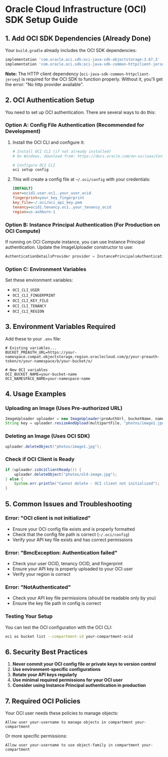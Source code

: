 # Oracle Cloud Infrastructure (OCI) SDK Setup Guide

## 1. Add OCI SDK Dependencies (Already Done)

Your `build.gradle` already includes the OCI SDK dependencies:
```gradle
implementation 'com.oracle.oci.sdk:oci-java-sdk-objectstorage:3.67.3'
implementation 'com.oracle.oci.sdk:oci-java-sdk-common-httpclient-jersey:3.67.3'
```

**Note:** The HTTP client dependency (`oci-java-sdk-common-httpclient-jersey`) is required for the OCI SDK to function properly. Without it, you'll get the error: "No http provider available".

## 2. OCI Authentication Setup

You need to set up OCI authentication. There are several ways to do this:

### Option A: Config File Authentication (Recommended for Development)

1. Install the OCI CLI and configure it:
   ```bash
   # Install OCI CLI (if not already installed)
   # On Windows, download from: https://docs.oracle.com/en-us/iaas/Content/API/SDKDocs/cliinstall.htm
   
   # Configure OCI CLI
   oci setup config
   ```

2. This will create a config file at `~/.oci/config` with your credentials:
   ```ini
   [DEFAULT]
   user=ocid1.user.oc1..your_user_ocid
   fingerprint=your_key_fingerprint
   key_file=~/.oci/oci_api_key.pem
   tenancy=ocid1.tenancy.oc1..your_tenancy_ocid
   region=us-ashburn-1
   ```

### Option B: Instance Principal Authentication (For Production on OCI Compute)

If running on OCI Compute instance, you can use Instance Principal authentication.
Update the ImageUploader constructor to use:
```java
AuthenticationDetailsProvider provider = InstancePrincipalsAuthenticationDetailsProvider.builder().build();
```

### Option C: Environment Variables

Set these environment variables:
- `OCI_CLI_USER`
- `OCI_CLI_FINGERPRINT` 
- `OCI_CLI_KEY_FILE`
- `OCI_CLI_TENANCY`
- `OCI_CLI_REGION`

## 3. Environment Variables Required

Add these to your `.env` file:
```env
# Existing variables...
BUCKET_PREAUTH_URL=https://your-namespace.compat.objectstorage.region.oraclecloud.com/p/your-preauth-token/n/your-namespace/b/your-bucket/o/

# New OCI variables
OCI_BUCKET_NAME=your-bucket-name
OCI_NAMESPACE_NAME=your-namespace-name
```

## 4. Usage Examples

### Uploading an Image (Uses Pre-authorized URL)
```java
ImageUploader uploader = new ImageUploader(preAuthUrl, bucketName, namespaceName);
String key = uploader.resizeAndUpload(multipartFile, "photos/image1.jpg", 1920, 1080);
```

### Deleting an Image (Uses OCI SDK)
```java
uploader.deleteObject("photos/image1.jpg");
```

### Check if OCI Client is Ready
```java
if (uploader.isOciClientReady()) {
    uploader.deleteObject("photos/old-image.jpg");
} else {
    System.err.println("Cannot delete - OCI client not initialized");
}
```

## 5. Common Issues and Troubleshooting

### Error: "OCI client is not initialized"
- Ensure your OCI config file exists and is properly formatted
- Check that the config file path is correct (`~/.oci/config`)
- Verify your API key file exists and has correct permissions

### Error: "BmcException: Authentication failed"
- Check your user OCID, tenancy OCID, and fingerprint
- Ensure your API key is properly uploaded to your OCI user
- Verify your region is correct

### Error: "NotAuthenticated"
- Check your API key file permissions (should be readable only by you)
- Ensure the key file path in config is correct

### Testing Your Setup
You can test the OCI configuration with the OCI CLI:
```bash
oci os bucket list --compartment-id your-compartment-ocid
```

## 6. Security Best Practices

1. **Never commit your OCI config file or private keys to version control**
2. **Use environment-specific configurations**
3. **Rotate your API keys regularly**
4. **Use minimal required permissions for your OCI user**
5. **Consider using Instance Principal authentication in production**

## 7. Required OCI Policies

Your OCI user needs these policies to manage objects:
```
Allow user your-username to manage objects in compartment your-compartment
```

Or more specific permissions:
```
Allow user your-username to use object-family in compartment your-compartment
```
